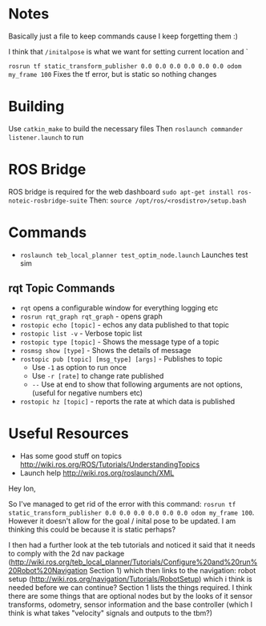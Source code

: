 # Notes
Basically just a file to keep commands cause I keep forgetting them :)

I think that `/initalpose` is what we want for setting current location and `

`rosrun tf static_transform_publisher 0.0 0.0 0.0 0.0 0.0 0.0 odom my_frame 100` Fixes the tf error, but is static so nothing changes



# Building
Use `catkin_make` to build the necessary files
Then `roslaunch commander listener.launch` to run

# ROS Bridge
ROS bridge is required for the web dashboard
`sudo apt-get install ros-noteic-rosbridge-suite`
Then: `source /opt/ros/<rosdistro>/setup.bash`




# Commands
- `roslaunch teb_local_planner test_optim_node.launch` Launches test sim


## rqt Topic Commands
- `rqt` opens a configurable window for everything logging etc
- `rosrun rqt_graph rqt_graph` - opens graph
- `rostopic echo [topic]` - echos any data published to that topic
- `rostopic list -v` - Verbose topic list
- `rostopic type [topic]` - Shows the message type of a topic
- `rosmsg show [type]` - Shows the details of message
- `rostopic pub [topic] [msg_type] [args]` - Publishes to topic
    - Use `-1` as option to run once
    - Use `-r [rate]` to change rate published
    - `--` Use at end to show that following arguments are not options, (useful for negative numbers etc)
- `rostopic hz [topic]` - reports the rate at which data is published


# Useful Resources
- Has some good stuff on topics http://wiki.ros.org/ROS/Tutorials/UnderstandingTopics
- Launch help http://wiki.ros.org/roslaunch/XML



Hey Ion,

So I've managed to get rid of the error with this command: `rosrun tf static_transform_publisher 0.0 0.0 0.0 0.0 0.0 0.0 odom my_frame 100`. However it doesn't allow for the goal / inital pose to be updated. I am thinking this could be because it is static perhaps? 

I then had a further look at the teb tutorials and noticed it said that it needs to comply with the 2d nav package (http://wiki.ros.org/teb_local_planner/Tutorials/Configure%20and%20run%20Robot%20Navigation Section 1) which then links to the navigation: robot setup (http://wiki.ros.org/navigation/Tutorials/RobotSetup) which i think is needed before we can continue? Section 1 lists the things required. I think there are some things that are optional nodes but by the looks of it sensor transforms, odometry, sensor information and the base controller (which I think is what takes "velocity" signals and outputs to the tbm?)

